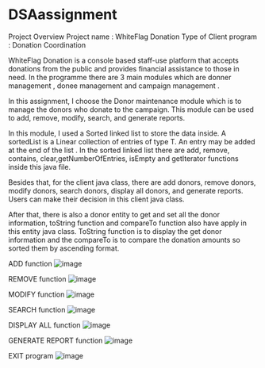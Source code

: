 # DSAassignment

Project Overview
Project name : WhiteFlag Donation
Type of Client program : Donation Coordination

WhiteFlag Donation is a console based staff-use platform that accepts donations from the public and provides financial assistance to those in need. In the programme there are 3 main modules which are donner management , donee management and campaign management .

In this assignment, I choose the Donor maintenance module which is to manage the donors who donate to the campaign. This module can be used to add, remove, modify, search, and generate reports.

In this module, I used a Sorted linked list to store the data inside. A sortedList is a Linear collection of entries of type T. An entry may be added at the end of the list . In the sorted linked list there are add, remove, contains, clear,getNumberOfEntries, isEmpty and getIterator functions inside this java file. 

Besides that, for the client java class, there are add donors, remove donors, modify donors, search donors, display all donors, and generate reports. Users can make their decision in this client java class.

After that, there is also a donor entity to get and set all the donor information, toString function and compareTo function also have apply in this entity java class. ToString function is to display the get donor information and the compareTo is to compare the donation amounts so sorted them by ascending format.

ADD function 
![image](https://user-images.githubusercontent.com/66995676/206908154-4b7d4adf-1892-454a-b568-26e6cedb6d03.png)

REMOVE function
![image](https://user-images.githubusercontent.com/66995676/206908207-0645b119-337a-4ebf-be66-7f62fda30535.png)

MODIFY function
![image](https://user-images.githubusercontent.com/66995676/206908232-c95a5227-d785-4e25-a26d-68e1c73020e3.png)

SEARCH function 
![image](https://user-images.githubusercontent.com/66995676/206908261-478fd966-cc8e-448d-8433-d2d2153a97bd.png)

DISPLAY ALL function 
![image](https://user-images.githubusercontent.com/66995676/206908275-b84f2648-0714-4e09-9784-104e66d55bbf.png)

GENERATE REPORT function
![image](https://user-images.githubusercontent.com/66995676/206908314-dd620e06-a427-4cdb-8e8c-f32d4d303807.png)

EXIT program
![image](https://user-images.githubusercontent.com/66995676/206908329-6c9905a5-e845-4ba5-ae5b-310cbc1a3a43.png)
